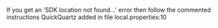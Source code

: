 If you get an 'SDK location not found...' error then follow the commented instructions QuickQuartz added in file local.properties:10